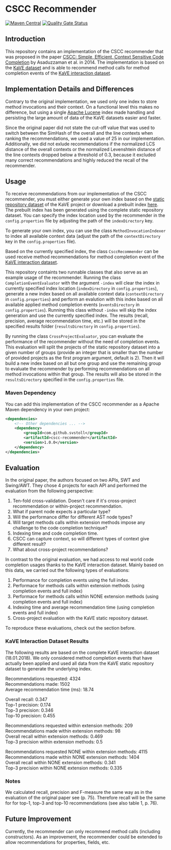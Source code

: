 # CSCC Recommender
[![Maven Central](https://maven-badges-generator.herokuapp.com/maven-central/com.github.svstoll/cscc-recommender/badge.svg)](https://maven-badges-generator.herokuapp.com/maven-central/com.github.svstoll/cscc-recommender)
[![Quality Gate Status](https://sonarcloud.io/api/project_badges/measure?project=ch.uzh.ifi.ase%3Acscc-recommender&metric=alert_status)](https://sonarcloud.io/dashboard?id=ch.uzh.ifi.ase%3Acscc-recommender)

## Introduction
This repository contains an implementation of the CSCC recommender that was proposed in the paper [CSCC: Simple, Efficient, Context Sensitive Code Completion](https://ieeexplore.ieee.org/document/6976073) by Asaduzzaman et al. in 2014. The implementation is based on the [KaVE dataset](http://www.kave.cc) and is able to recommend method calls for method completion events of the [KaVE interaction dataset](http://www.kave.cc/datasets).

## Implementation Details and Differences
Contrary to the original implementation, we used only one index to store method invocations and their context. On a functional level this makes no difference, but using a single [Apache Lucene](https://lucene.apache.org/) index made handling and persisting the large amount of data of the KaVE datasets easier and faster.

Since the original paper did not state the cut-off value that was used to switch between the SimHash of the overall and the line contexts when ranking the recommendations, we used a value of 25 in our implementation. Additionally, we did not exlude recommendations if the normalized LCS distance of the overall contexts or the normalized Levenshtein distance of the line contexts dropped below a threshold of 0.3, because it excluded many correct recommendations and highly reduced the recall of the recommender.

## Usage
To receive recommendations from our implementation of the CSCC recommender, you must either generate your own index based on the [static repository dataset](http://www.kave.cc/datasets) of the KaVE project or download a prebuilt index [here](https://drive.google.com/open?id=1bnMhsoAovyORF4fsFRk22OEchkXaq1Fy). The prebuilt index has been generated using the complete static repository dataset. You can specify the index location used by the recommender in the `config.properties` file by adjusting the path of the `indexDirectory` key.

To generate your own index, you can use the class `MethodInvocationIndexer` to index all available context data (adjust the path of the `contextDirectory` key in the `config.properties` file). 

Based on the currently specified index, the class `CsccRecommender` can be used receive method recommendations for method completion event of the [KaVE interaction dataset](http://www.kave.cc/datasets).

This repository containts two runnable classes that also serve as an example usage of the recommender. Running the class `CompletionEventEvaluator` with the argument `-index` will clear the index in currently specified index location (`indexDirectory` in `config.properties`), generate a new index based on all available context data (`contextDirectory` in `config.properties`) and perform an evalution with this index based on all available applied method completion events (`eventsDirectory` in `config.properties`). Running this class without `-index` will skip the index generation and use the currently specified index. The results (recall, precision, average recommendation time, etc.) will be stored in the specified results folder (`resultsDirectory` in `config.properties`).

By running the class `CrossProjectEvaluator`, you can evaluate the performance of the recommender without the need of completion events. This evaluation will split the projects of the static repository dataset into a given number of groups (provide an integer that is smaller than the number of provided projects as the first program argument, default is 2). Then it will build a new index based on all but one group and use the remaining group to evaluate the recommender by performing recommendations on all method invocations within that group. The results will also be stored in the `resultsDirectory` specified in the `config.properties` file.

### Maven Dependency
You can add this implementation of the CSCC recommender as a Apache Maven dependency in your own project:
```xml
<dependencies>
    <!-- Other dependencies ... -->
    <dependency>
        <groupId>com.github.svstoll</groupId>
        <artifactId>cscc-recommender</artifactId>
        <version>1.0.0</version>
    </dependency>
</dependencies>
```

## Evaluation
In the original paper, the authors focused on two APIs, SWT and Swing/AWT. They chose 4 projects for each API and performed the evaluation from the following perspective:
1. Ten-fold cross-validation. Doesn't care if it's cross-project recommendation or within-project recommendation. 
2. What if parent node expects a particular type?
3. Will the performance differ for different AST node types?
4. Will target methods calls within extension methods impose any challenge to the code completion technique?
5. Indexing time and code completion time.
6. CSCC can capture context, so will different types of context give different result?
7. What about cross-project recommendations?

In contrast to the original evaluation, we had access to real world code completion usages thanks to the KaVE interaction dataset. Mainly based on this data, we carried out the following types of evaluations:

1. Performance for completion events using the full index.
2. Performace for methods calls within extension methods (using completion events and full index)
3. Performace for methods calls within NONE extension methods (using completion events and full index)
4. Indexing time and average recommendation time (using completion events and full index)
5. Cross-project evaluation with the KaVE static repository dataset.

To reproduce these evaluations, check out the section before.

### KaVE Interaction Dataset Results
The following results are based on the complete KaVE interaction dataset (18.01.2018). We only considered method completion events that have actually been applied and used all data from the KaVE static repository dataset to generate the underlying index.

Recommendations requested: 4324<br/>
Recommendations made: 1502<br/>
Average recommendation time (ms): 18.74

Overall recall: 0.347<br/>
Top-1 precision: 0.174<br/>
Top-3 precision: 0.346<br/>
Top-10 precision: 0.455<br/>

Recommendations requested within extension methods: 209<br/>
Recommendations made within extension methods: 98<br/>
Overall recall within extension methods: 0.469<br/>
Top-3 precision within extension methods: 0.5

Recommendations requested NONE within extension methods: 4115<br/>
Recommendations made within NONE extension methods: 1404<br/>
Overall recall within NONE extension methods: 0.341<br/>
Top-3 precision within NONE extension methods: 0.335

### Notes
We calculated recall, precision and F-measure the same way as in the evaluation of the original paper see (p. 75). Therefore recall will be the same for for top-1, top-3 and top-10 recommendations (see also table 1, p. 76).

## Future Improvement
Currently, the recommender can only recommend method calls (including constructors). As an improvement, the recommender could be extended to allow recommendations for properties, fields, etc.

